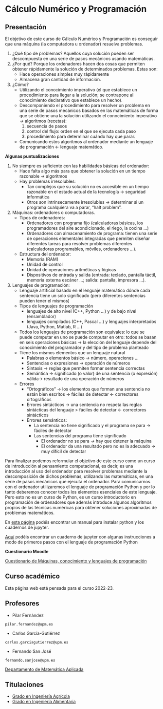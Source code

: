 <!-- #region -->
# Cálculo Numérico y Programación

## Presentación

El objetivo de este curso de Cálculo Numérico y Programación es conseguir que una máquina (la computadora u ordenador) resuelva problemas.

1. ¿Qué tipo de problemas? Aquellos cuya solución pueden ser descompuesta en una serie de pasos mecánicos usando matemáticas. 
2. ¿Por qué? Porque los ordenadores hacen dos cosas que permiten obtener rápidamente la solución de determinados problemas. Estas son:
    * Hace operaciones simples muy rápidamente
    * Almacena gran cantidad de información.
3. ¿Cómo?
    * Utilizando el conocimiento imperativo (el que establece un procedimiento para llegar a la solución; se contrapone al conocimiento declarativo que establece un hecho).
    * Descomponiendo el procedimiento para resolver un problema en una serie de pasos mecánicos basados en las matemáticas de forma que se obtiene  una la solución utilizando el conocimiento imperativo -> algoritmos (recetas):
       1. secuencia de pasos
       2. control del flujo: orden en el que se ejecuta cada paso
       3. procedimiento para determinar cuándo hay que parar.
    * Comunicando estos algoritmos al ordenador mediante un lenguaje de programación <- lenguaje matemático.

__Algunas puntualizaciones__


1. No siempre es suficiente con las habilidades básicas del ordenador:
   * Hace falta algo más para que obtener la solución en un tiempo razonable -> algoritmos
   * Hay problemas irresolubles:
        * Tan complejos que su solución no es accesible en un tiempo razonable en el estado actual de la tecnología -> seguridad informática
        * Otros son intrínsecamente irresolubles -> determinar si un programa cualquiera va a parar, “halt problem”.
2. Máquinas: ordenadores o computadoras.
    * Tipos de ordenadores:
        * Ordenadores con programa fijo (calculadoras  básicas, los programadores del aire acondicionado, el riego, la cocina ...)
        * Ordenadores con almacenamiento de programa: tienen una serie de operaciones elementales integradas que permiten diseñar diferentes tareas para resolver problemas diferentes (calculadoras programables, móviles, ordenadores ...).
    * Estructura del ordenador:
        * Memoria (RAM)
        * Unidad de control
        *  Unidad de operaciones aritméticas y lógicas
        * Dispositivos de entrada y salida (entrada: teclado, pantalla táctil, memoria externa escáner ...; salida: pantalla, impresora ...).
3. Lenguajes de programación:
    * Lenguaje artificial basado en el lenguaje matemático dónde cada sentencia tiene un solo significado (pero diferentes sentencias pueden tener el mismos)
    * Tipos de lenguajes de programación
        * lenguajes de alto nivel (C++, Python ...) y de bajo nivel (ensamblador)
        * lenguajes compilados (C++, Pascal ...) y lenguajes interpretados (Java, Python, Matlab, R …)
    * Todos los lenguajes de programación son equivales: lo que se puede computar en uno se puede computar en otro: todos se basan en seis operaciones básicas -> la elección del lenguaje depende del conocimiento del programador y del tipo de problema planteado
    * Tiene los mismos elementos que un lenguaje natural
         * Palabras o elementos básico -> número, operaciones ...
         * Sentencias o expresiones -> operación de números
         * Sintaxis -> reglas que permiten formar sentencia correctas
         * Semántica -> significado (o valor) de una sentencia (o expresión) válida-> resultado de una operación de números
     * Errores
         * “Ortográficos” -> los elementos que forman una sentencia no están bien escritos -> fáciles de detectar <- correctores ortográficos
         * Errores sintácticos -> una sentencia no respeta las reglas sintácticas del lenguaje > fáciles de detectar <- correctores sintácticos
         * Errores semánticos:
              * La sentencia no tiene significado y el programa se para -> fáciles de detectar
              * Las sentencias del programa tiene significado
                  * El ordenador no se para -> hay que detener la máquina
                  * El ordenador da una resultado pero no es la adecuado -> muy difícil de detectar


Para finalizar podemos reformular el objetivo de este curso como un curso de introducción al pensamiento computacional, es decir, es una introducción al uso del ordenador para resolver problemas mediante la descomposición de dichos problemas, utilizando las matemáticas, en una serie de pasos mecánicos que ejecuta el ordenador. Para comunicarnos con el ordenador utilizaremos el lenguaje de programación Python y por lo tanto deberemos conocer todos los elementos esenciales de este lenguaje. Pero esto no es un curso de Python, es un curso introductorio en programación de ordenadores que además introduce algunos algoritmos propios de las técnicas numéricas para obtener soluciones aproximadas de problemas matemáticos.


En [esta página](content:manualinstalacionpython) podéis encontrar un manual para instalar python y los cuadernos de jupyter.

[Aquí](content:intro:manejobasico) podéis encontrar un cuaderno de jupyter con algunas instrucciones a modo de primeros pasos con el lenguaje de programación Python


__Cuestionario Moodle__

[Cuestionario de Máquinas, conocimiento y lenguajes de programación](https://moodle.upm.es/titulaciones/oficiales/mod/quiz/view.php?id=197624)




## Curso académico

Esta página web está pensada para el curso 2022-23.

## Profesores

* Pilar Fernández

``pilar.fernandez@upm.es``

* Carlos García-Gutiérrez 

``carlos.garciagutierrez@upm.es``

* Fernando San José 

``fernando.sanjose@upm.es``

<a href="https://blogs.upm.es/dma/"> Departamento de Matemática Aplicada </a>

## Titulaciones

* <a href="https://www.upm.es/Estudiantes/Estudios_Titulaciones/EstudiosOficialesGrado/ArticulosRelacionados?fmt=detail&id=37fa038a77cc6210VgnVCM10000009c7648a____"> Grado en Ingeniería Agrícola</a>
* <a href="https://www.upm.es/Estudiantes/Estudios_Titulaciones/EstudiosOficialesGrado/ArticulosRelacionados?fmt=detail&id=af19038a77cc6210VgnVCM10000009c7648a____"> Grado en Ingeniería Alimentaria</a>






<!-- #endregion -->
